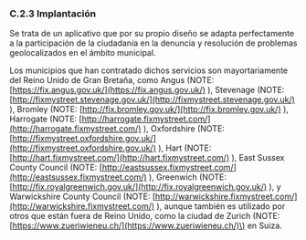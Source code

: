 ### C.2.3 Implantación

Se trata de un aplicativo que por su propio diseño se adapta perfectamente a la participación de la ciudadanía en la denuncia y resolución de problemas geolocalizados en el ámbito municipal.

Los municipios que han contratado dichos servicios son mayortariamente  del Reino Unido de Gran Bretaña, como Angus \(NOTE:  [https://fix.angus.gov.uk/](https://fix.angus.gov.uk/) \), Stevenage \(NOTE:  [http://fixmystreet.stevenage.gov.uk/](http://fixmystreet.stevenage.gov.uk/) \), Bromley \(NOTE:  [http://fix.bromley.gov.uk/](http://fix.bromley.gov.uk/) \), Harrogate \(NOTE:  [http://harrogate.fixmystreet.com/](http://harrogate.fixmystreet.com/) \), Oxfordshire \(NOTE:  [http://fixmystreet.oxfordshire.gov.uk/](http://fixmystreet.oxfordshire.gov.uk/) \), Hart \(NOTE:  [http://hart.fixmystreet.com/](http://hart.fixmystreet.com/) \), East Sussex County Council \(NOTE:  [http://eastsussex.fixmystreet.com/](http://eastsussex.fixmystreet.com/) \), Greenwich \(NOTE:  [http://fix.royalgreenwich.gov.uk/](http://fix.royalgreenwich.gov.uk/) \), y Warwickshire County Council \(NOTE:  [http://warwickshire.fixmystreet.com/](http://warwickshire.fixmystreet.com/) \), aunque también es utilizado por otros que están fuera de Reino Unido, como la ciudad de Zurich \(NOTE:  [https://www.zueriwieneu.ch/](https://www.zueriwieneu.ch/)\) en Suiza.



